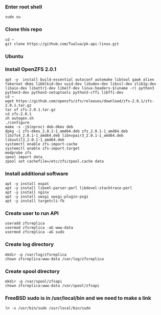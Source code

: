 
### Enter root shell

    sudo su

### Clone this repo
    cd ~
    git clone https://github.com/Tualua/pk-api-linux.git

### Ubuntu 
### Install OpenZFS 2.0.1

    apt -y  install build-essential autoconf automake libtool gawk alien fakeroot dkms libblkid-dev uuid-dev libudev-dev libssl-dev zlib1g-dev libaio-dev libattr1-dev libelf-dev linux-headers-$(uname -r) python3 python3-dev python3-setuptools python3-cffi libffi-dev
    cd ~
    wget https://github.com/openzfs/zfs/releases/download/zfs-2.0.1/zfs-2.0.1.tar.gz
    tar xf zfs-2.0.1.tar.gz
    cd zfs-2.0.1
    sh autogen.sh
    ./configure
    make -s -j$(nproc) deb-dkms deb
    dpkg -i zfs-dkms_2.0.1-1_amd64.deb zfs_2.0.1-1_amd64.deb libzfs4_2.0.1-1_amd64.deb libnvpair3_2.0.1-1_amd64.deb libuutil3_2.0.1-1_amd64.deb
    systemctl enable zfs-import-cache
    systemctl enable zfs-import.target
    modprobe zfs
    zpool import data
    zpool set cachefile=/etc/zfs/zpool.cache data

### Install additional software

    apt -y install expat
    apt -y install libxml-parser-perl libdevel-stacktrace-perl
    apt -y install nginx
    apt -y install uwsgi uwsgi-plugin-psgi
    apt -y install targetcli-fb

### Create user to run API

    useradd zfsreplica
    usermod zfsreplica -aG www-data 
    usermod zfsreplica -aG sudo

### Create log directory

    mkdir -p /var/log/zfsreplica
    chown zfsreplica:www-data /var/log/zfsreplica

### Create spool directory

    mkdir -p /var/spool/zfsapi
    chown zfsreplica:www-data /var/spool/zfsapi

### FreeBSD sudo is in /usr/local/bin and we need to make a link

    ln -s /usr/bin/sudo /usr/local/bin/sudo
